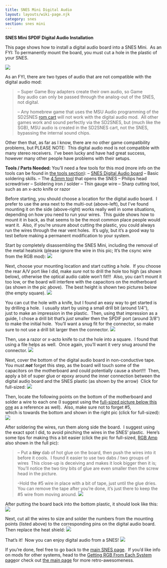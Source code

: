 ```yaml
---
title: SNES Mini Digital Audio
layout: layouts/wiki-page.njk
category: snes
section: snes mini
---
```

**SNES Mini SPDIF Digital Audio Installation**

This page shows how to install a digital audio board into a SNES Mini.  As an FYI: To permanently mount the board, you must cut a hole in the plastic of your SNES. 

[![](https://cdn.retrorgb.com/images/SNESMiniDigitalAudio01.jpg)](http://store.retrofixes.com/products/snes-spdif-digital-audio-upgrade-board?rfsn=255623.6664d)

As an FYI, there are two types of audio that are not compatible with the digital audio mod:

> – Super Game Boy adapters create their own audio, so Game Boy audio can only be passed through the analog-out of the SNES, not digital.
> 
> – Any homebrew game that uses the MSU Audio programming of the SD2SNES [rom cart](/romcarts) will not work with the digital audio mod.  All other games work and sound perfectly via the SD2SNES, but (much like the SGB), MSU audio is created in the SD2SNES cart, not the SNES, bypassing the internal sound chips.

Other then that, as far as I know, there are no other game compatibility problems, but PLEASE NOTE:  This digital audio mod is not compatible with many stereo receivers.  I’ve been lucky and have had great success, however many other people have problems with their setups.

**Tools / Parts Needed:**
 You’ll need a few tools for this mod (more info on the tools can be found in [the tools section](/tools)):
– [SNES Digital Audio board](http://store.retrofixes.com/products/snes-spdif-digital-audio-upgrade-board?rfsn=255623.6664d)
– Basic soldering skills.
– The [4.5mm tool](http://rover.ebay.com/rover/1/711-53200-19255-0/1?icep_ff3=9&pub=5575041517&toolid=10001&campid=5337251560&customid=&icep_uq=4.5MM+Game+Tool&icep_sellerId=&icep_ex_kw=&icep_sortBy=12&icep_catId=&icep_minPrice=&icep_maxPrice=&ipn=psmain&icep_vectorid=229466&kwid=902099&mtid=824&kw=lg) that opens the SNES
– Philips head screwdriver
– Soldering iron / solder
– Thin gauge wire
 – Sharp cutting tool, such as an x-acto knife or razor

Before starting, you should choose a location for the digital audio board.  I prefer to use the area next to the multi-out (above-left), but I’ve found mounting it on the side (above-right) works really well in some situations, depending on how you need to run your wires.  This guide shows how to mount it in back, as that seems to be the most common place people would want it.  Also, if you’re unsure about cutting the plastic, you could always run the wires through the rear vent holes.  It’s ugly, but it’s a good way to test before making a permanent modification to your system.

Start by completely disassembling the SNES Mini, including the removal of the metal heatsink (please ignore the wire in this pic; It’s the csync wire from the RGB mod):
![](https://cdn.retrorgb.com/images/SNESMiniDigitalAudio02.jpg)

Next, choose your mounting location and start cutting a hole.  If you choose the rear A/V port like I did, make *sure* not to drill the hole too high (as shown below), otherwise the optical audio cable won’t fit!!!  Also, you can’t mount it too low, or the board will interfere with the capacitors on the motherboard (as shown in the pic above).  The best height is shown two pictures below (the empty square).
![](https://cdn.retrorgb.com/images/SNESMiniDigitalAudio04.jpg)

You can cut the hole with a knife, but I found an easy way to get started is by drilling a hole.  I usually start by using a small drill bit (around 1/4″), just to make an impression in the plastic.  Then, using that impression as a guide, I chose a drill bit that’s *just* smaller then the SPDIF port (around 3/8″) to make the initial hole.  You’ll want a snug fit for the connector, so make sure to not use a drill bit larger then the connector.
![](https://cdn.retrorgb.com/images/SNESMiniDigitalAudio03.jpg)

Then, use a razor or x-acto knife to cut the hole into a square.  I found that using a file helps as well.  Once again, you’ll want it very snug around the connector.
![](https://cdn.retrorgb.com/images/SNESMiniDigitalAudio05.jpg)

Next, cover the bottom of the digital audio board in non-conductive tape.  You must ***not*** forget this step, as the board will touch some of the capacitors on the motherboard and could potentially cause a short!!!  Then, apply a bit of super glue or epoxy around the inner connection between the digital audio board and the SNES plastic (as shown by the arrow)  Click for full-sized:
[![](https://cdn.retrorgb.com/images/SNESMiniDigitalAudio06.jpg)](https://cdn.retrorgb.com/images/SNESMiniDigitalAudio06-Large.jpg)

Then, locate the following points on the bottom of the motherboard and solder a wire to each one (I suggest using the [full-sized picture below this one](https://cdn.retrorgb.com/images/SNESMiniDigitalAudio08-Large.jpg) as a reference as well).  Also, make sure not to forget #5, which is towards the bottom and shown in the right pic (click for full-sized):
[![](https://cdn.retrorgb.com/images/SNESMiniDigitalAudio07.jpg)](https://cdn.retrorgb.com/images/SNESMiniDigitalAudio07-Large.jpg)

After soldering the wires, run them along side the board.  I suggest using the exact spot I did, to avoid pinching the wires in the SNES’ plastic.  Here’s some tips for making this a bit easier (click the pic for full-sized, [RGB Amp](/consoles/snes/mini/rgb) also shown in the full pic):

> – Put a ***tiny*** dab of hot glue on the board, then push the wires into it before it cools.  I found it easier to use two dabs / two groups of wires  This close-up is deceiving and makes it look bigger then it is;  You’ll notice the two tiny bits of glue are even smaller then the screw head in the picture.
> 
> -Hold the #5 wire in place with a bit of tape, just until the glue dries.  You can remove the tape after you’re done, it’s just there to keep the #5 wire from moving around.
> [![](https://cdn.retrorgb.com/images/SNESMiniDigitalAudio08.jpg)](https://cdn.retrorgb.com/images/SNESMiniDigitalAudio08-Large.jpg)

After putting the board back into the bottom plastic, it should look like this:
![](https://cdn.retrorgb.com/images/SNESMiniDigitalAudio09.jpg)

Next, cut all the wires to size and solder the numbers from the mounting points (listed above) to the corresponding pins on the digital audio board.  Then replace the heat shield:
![](https://cdn.retrorgb.com/images/SNESMiniDigitalAudio10.jpg)

That’s it!  Now you can enjoy digital audio from a SNES!
![](https://cdn.retrorgb.com/images/SNESMiniDigitalAudio11.jpg)

If you’re done, feel free to go back to the [main SNES page](/consoles/snes).  If you’d like info on mods for other systems, head to the [Getting RGB From Each System page](consoles/)or check out [the main page](/) for more retro-awesomeness.